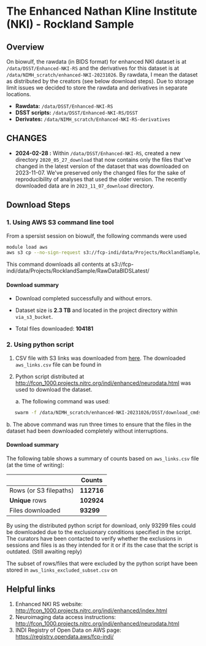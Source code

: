 # The Enhanced Nathan Kline Institute (NKI) - Rockland Sample

## Overview

On biowulf, the rawdata (in BIDS format) for enhanced NKI dataset is at `/data/DSST/Enhanced-NKI-RS` and the derivatives for this dataset is at  `/data/NIMH_scratch/enhanced-NKI-20231026`. By rawdata, I mean the dataset as distributed by the creators (see below download steps). Due to storage limit issues we decided to store the rawdata and derivatives in separate locations. 

* **Rawdata:** `/data/DSST/Enhanced-NKI-RS`
* **DSST scripts:** `/data/DSST/Enhanced-NKI-RS/DSST`
* **Derivates:** `/data/NIMH_scratch/Enhanced-NKI-RS-derivatives`


## CHANGES

- **2024-02-28 :** Within `/data/DSST/Enhanced-NKI-RS`, created a new directory `2020_05_27_download` that now contains only the files that've changed in the latest version of the dataset that was downloaded on 2023-11-07. We've preserved only the changed files for the sake of reproducibility of analyses that used the older version. The recently downloaded data are in `2023_11_07_download` directory.

## Download Steps

### 1. Using AWS S3 command line tool

From a spersist session on biowulf, the following commands were used

```bash
module load aws
aws s3 cp --no-sign-request s3://fcp-indi/data/Projects/RocklandSample/RawDataBIDSLatest/ /data/NIMH_scratch/enhanced-NKI-20231026/via_s3_bucket/ --recursive
```
This command downloads all contents at s3://fcp-indi/data/Projects/RocklandSample/RawDataBIDSLatest/

#### Download summary
     
- Download completed successfully and without errors.
   
- Dataset size is **2.3 TB** and located in the project directory within `via_s3_bucket`. 
     
- Total files downloaded: **104181**

### 2. Using python script

1. CSV file with S3 links was downloaded from [here](http://fcon_1000.projects.nitrc.org/indi/enhanced/neurodata.html). The downloaded `aws_links.csv` file can be found in 
2. Python script distributed at http://fcon_1000.projects.nitrc.org/indi/enhanced/neurodata.html was used to download
   the dataset.

   a. The following command was used:
      
```bash
   swarm -f /data/NIMH_scratch/enhanced-NKI-20231026/DSST/download_cmds.swarm --merge-output --job-name nki-dwnld --logdir /data/NIMH_scratch/enhanced-NKI-20231026/DSST/swarm_log
```
      
   b. The above command was run three times to ensure that the files in the dataset had been downloaded completely without interruptions.
   
#### Download summary

The following table shows a summary of counts based on `aws_links.csv` file (at the time of writing):
   
|                        | Counts     |
|------------------------|------------|
| Rows (or S3 filepaths) | **112716** |
| **Unique** rows        | **102924** |
| Files downloaded       |  **93299** |
   

By using the distributed python script for download, only 93299 files could be downloaded due to the exclusionary conditions specified in the script. The curators have been contacted to verify whether the exclusions in sessions and files is as they intended for it or if its the case that the script is outdated. (Still awaiting reply)
   
The subset of rows/files that were excluded by the python script have been stored in `aws_links_excluded_subset.csv` on 


## Helpful links
1. Enhanced NKI RS website: http://fcon_1000.projects.nitrc.org/indi/enhanced/index.html
2. Neuroimaging data access instructions: http://fcon_1000.projects.nitrc.org/indi/enhanced/neurodata.html
3. INDI Registry of Open Data on AWS page: https://registry.opendata.aws/fcp-indi/


